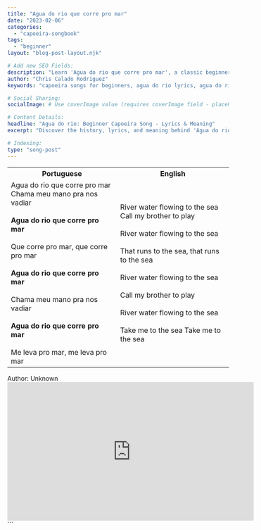 ```yaml
---
title: "Agua do rio que corre pro mar"
date: "2023-02-06"
categories:
  - "capoeira-songbook"
tags:
  - "beginner"
layout: "blog-post-layout.njk"

# Add new SEO Fields:
description: "Learn 'Agua do rio que corre pro mar', a classic beginner capoeira song. Lyrics, translation & cultural context for your roda!"
author: "Chris Calado Rodriguez"
keywords: "capoeira songs for beginners, agua do rio lyrics, agua do rio meaning, easy capoeira songbook, roda songs for new capoeiristas, learn to sing capoeira, traditional capoeira music, capoeira song translation"

# Social Sharing:
socialImage: # Use coverImage value (requires coverImage field - placeholder)

# Content Details:
headline: "Agua do rio: Beginner Capoeira Song - Lyrics & Meaning"
excerpt: "Discover the history, lyrics, and meaning behind 'Agua do rio que corre pro mar', a foundational song for capoeira beginners."

# Indexing:
type: "song-post"
---
```


<table class="capoeira-table">
    <tr class="header-row">
        <th>Portuguese</th>
        <th>English</th>
    </tr>
    <tr>
        <td>Agua do rio que corre pro mar<br>
Chama meu mano pra nos vadiar<br><br>
<b>Agua do rio que corre pro mar</b><br><br>
Que corre pro mar, que corre pro mar<br><br>
<b>Agua do rio que corre pro mar</b><br><br>
Chama meu mano pra nos vadiar<br><br>
<b>Agua do rio que corre pro mar</b><br><br>
Me leva pro mar, me leva pro mar</td>
        <td>River water flowing to the sea<br>
Call my brother to play<br><br>
River water flowing to the sea<br><br>
That runs to the sea, that runs to the sea<br><br>
River water flowing to the sea<br><br>
Call my brother to play<br><br>
River water flowing to the sea<br><br>
Take me to the sea Take me to the sea</td>
    </tr>
</table>

<figcaption>
    Author: Unknown
</figcaption>

<iframe width="560" height="315" src="https://www.youtube.com/embed/N97vg2SOBLQ" title="YouTube video player" frameborder="0" allow="accelerometer; autoplay; clipboard-write; encrypted-media; gyroscope; picture-in-picture" allowfullscreen></iframe>
```